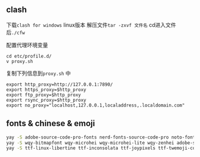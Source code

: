 ## clash
下载`clash for windows` linux版本
解压文件`tar -zxvf 文件名`
cd进入文件后`./cfw` 

配置代理环境变量
```shell
cd etc/profile.d/
v proxy.sh

```
复制下列信息到`proxy.sh` 中
```
export http_proxy=http://127.0.0.1:7890/
export https_proxy=$http_proxy
export ftp_proxy=$http_proxy
export rsync_proxy=$http_proxy
export no_proxy="localhost,127.0.0.1,localaddress,.localdomain.com"
```
## fonts & chinese & emoji
```zsh
yay -S adobe-source-code-pro-fonts nerd-fonts-source-code-pro noto-fonts-noto
yay -S wqy-bitmapfont wqy-microhei wqy-microhei-lite wqy-zenhei adobe-source-han-mono-cn-fonts adobe-source-han-sans-cn-fonts adobe-source-han-serif-cn-fonts
yay -S ttf-linux-libertine ttf-inconsolata ttf-joypixels ttf-twemoji-color noto-fonts-emoji ttf-liberation ttf-droid
```


